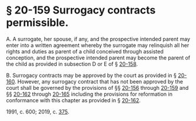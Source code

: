 # § 20-159 Surrogacy contracts permissible.

<p>A. A surrogate, her spouse, if any, and the prospective intended parent may enter into a written agreement whereby the surrogate may relinquish all her rights and duties as parent of a child conceived through assisted conception, and the prospective intended parent may become the parent of the child as provided in subsection D or E of § <a href='/vacode/20-158/'>20-158</a>.</p><p>B. Surrogacy contracts may be approved by the court as provided in § <a href='/vacode/20-160/'>20-160</a>. However, any surrogacy contract that has not been approved by the court shall be governed by the provisions of §§ <a href='/vacode/20-156/'>20-156</a> through <a href='/vacode/20-159/'>20-159</a> and §§ <a href='/vacode/20-162/'>20-162</a> through <a href='/vacode/20-165/'>20-165</a> including the provisions for reformation in conformance with this chapter as provided in § <a href='/vacode/20-162/'>20-162</a>.</p><p>1991, c. 600; 2019, c. <a href='http://lis.virginia.gov/cgi-bin/legp604.exe?191+ful+CHAP0375'>375</a>.</p>